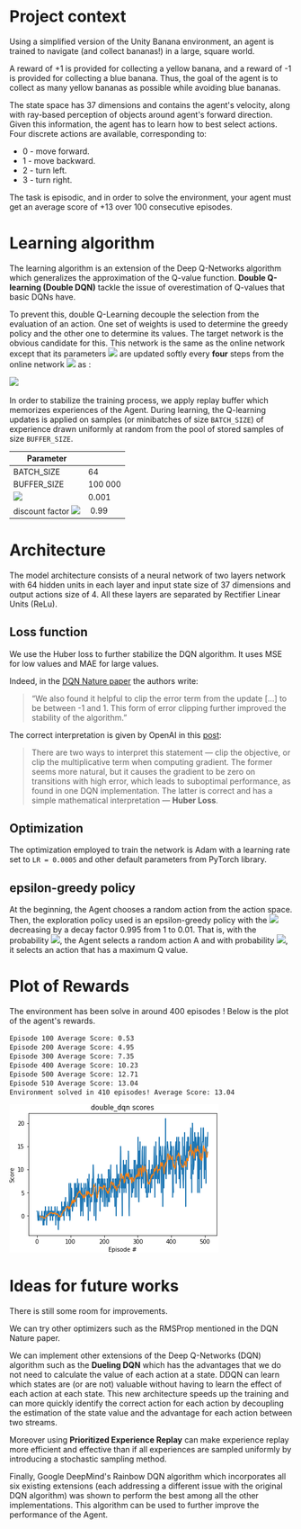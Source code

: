 # Project context

Using a simplified version of the Unity Banana environment, an agent is trained to navigate (and collect bananas!) in a large, square world.

A reward of +1 is provided for collecting a yellow banana, and a reward of -1 is provided for collecting a blue banana. Thus, the goal of the agent is to collect as many yellow bananas as possible while avoiding blue bananas.

The state space has 37 dimensions and contains the agent's velocity, along with ray-based perception of objects around agent's forward direction. Given this information, the agent has to learn how to best select actions. Four discrete actions are available, corresponding to:

- 0 - move forward.
- 1 - move backward.
- 2 - turn left.
- 3 - turn right.

The task is episodic, and in order to solve the environment, your agent must get an average score of +13 over 100 consecutive episodes.

# Learning algorithm
The learning algorithm is an extension of the Deep Q-Networks algorithm which generalizes the approximation of the Q-value function. __Double Q-learning (Double DQN)__ tackle the issue of overestimation of Q-values that basic DQNs have.

To prevent this, double Q-Learning decouple the selection from the evaluation of an action. One set of weights is used to determine the greedy policy and the other one to determine its values. The target network is the obvious candidate for this. This network is the same as the online network except that its parameters ![](https://latex.codecogs.com/svg.latex?\theta_{target}) are updated softly every __four__ steps from the
online network ![](https://latex.codecogs.com/svg.latex?\theta_{local}) as :

![](https://latex.codecogs.com/svg.latex?\theta_{target}&space;=&space;\tau&space;*&space;\theta_{local}&space;&plus;&space;(1&space;-&space;\tau)&space;*&space;\theta_{target})


In order to stabilize the training process, we apply replay buffer which memorizes experiences of the Agent. During learning, the Q-learning updates is applied on samples (or minibatches of size `BATCH_SIZE`) of experience drawn uniformly at random from the pool of stored samples of size `BUFFER_SIZE`.

| Parameter | |
|-|-|
|BATCH_SIZE| 64 |
| BUFFER_SIZE | 100 000 |
| ![](https://latex.codecogs.com/svg.latex?\tau)| 0.001 |
| discount factor ![](https://latex.codecogs.com/svg.latex?\gamma) | 0.99 |

# Architecture

The model architecture consists of a neural network of two layers network with 64 hidden units in each layer and input state size of 37 dimensions and output actions size of 4. All these layers are separated by Rectifier Linear Units (ReLu).

## Loss function
We use the Huber loss to further stabilize the DQN algorithm. It uses MSE for low values and MAE for large values.

Indeed, in the [DQN Nature paper](https://storage.googleapis.com/deepmind-media/dqn/DQNNaturePaper.pdf) the authors write:
> “We also found it helpful to clip the error term from the update [...] to be between -1 and 1. This form of error clipping further improved the stability of the algorithm.”

The correct interpretation is given by OpenAI in this [post](https://openai.com/blog/openai-baselines-dqn/):
> There are two ways to interpret this statement — clip the objective, or clip the multiplicative term when computing gradient. The former seems more natural, but it causes the gradient to be zero on transitions with high error, which leads to suboptimal performance, as found in one DQN implementation. The latter is correct and has a simple mathematical interpretation — __Huber Loss__.

## Optimization
The optimization employed to train the
network is Adam with a learning rate set to `LR = 0.0005` and other default parameters from PyTorch library.

## epsilon-greedy policy
At the beginning, the Agent chooses a random action from the action space. Then, the exploration policy used is an epsilon-greedy policy with the ![](https://latex.codecogs.com/svg.latex?\epsilon) decreasing by a decay factor 0.995 from 1 to 0.01. That is, with the probability ![](https://latex.codecogs.com/svg.latex?\epsilon), the Agent selects a random action A and with probability ![](https://latex.codecogs.com/svg.latex?1-\epsilon), it selects an action that has a maximum Q value.

# Plot of Rewards
The environment has been solve in around 400 episodes ! Below is the plot of the agent's rewards.

```
Episode 100	Average Score: 0.53
Episode 200	Average Score: 4.95
Episode 300	Average Score: 7.35
Episode 400	Average Score: 10.23
Episode 500	Average Score: 12.71
Episode 510	Average Score: 13.04
Environment solved in 410 episodes!	Average Score: 13.04
```
![](figures/double_dqn_scores.png)

# Ideas for future works
There is still some room for improvements.

We can try other optimizers such as the RMSProp mentioned in the DQN Nature paper.

We can implement other extensions of the Deep Q-Networks (DQN) algorithm such as the __Dueling DQN__ which has the advantages that we do not need to calculate the value of each action at a state. DDQN can learn which states are (or are not) valuable without having to learn the effect of each action at each state. This new architecture speeds up the training and can more quickly identify the correct action for each action by decoupling the estimation of the state value and the advantage for each action between two streams.

Moreover using __Prioritized Experience Replay__ can make experience replay more efficient and effective than if all experiences are sampled uniformly by introducing a stochastic sampling method.

Finally, Google DeepMind's Rainbow DQN algorithm which incorporates all six existing extensions (each addressing a different issue with the original DQN algorithm) was shown to perform the best among all the other implementations. This algorithm can be used to further improve the performance of the Agent.
